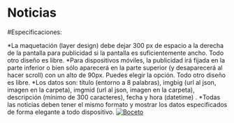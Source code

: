 # Noticias
#Especificaciones:

*La maquetación (layer design) debe dejar 300 px de espacio a la derecha de la pantalla para publicidad si la pantalla es suficientemente ancho. Todo otro diseño es libre.
*Para dispositivos móviles, la publicidad irá fijada en la parte inferior o bien sólo aparecerá en la parte superior (y desaparecerá al hacer scroll) con un alto de 90px. Puedes elegir la opción. Todo otro diseño es libre.
*Los datos son: título (entorno a 8 palabras), imgbig (url al json, imagen en la carpeta), imgmid (url al json, imagen en la carpeta), descripción (mínimo de 300 caracteres), fecha y hora (datetime) .
*Todas las noticias deben tener el mismo formato y mostrar los datos especificados de forma elegante a todo dispositivo.
<a href="http://es.tinypic.com?ref=353avyf" target="_blank"><img src="http://i63.tinypic.com/353avyf.jpg" border="0" alt="Boceto"></a>
